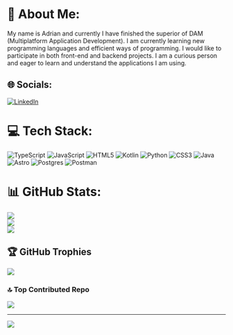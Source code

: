 # 💫 About Me:
My name is Adrian and currently I have finished the superior of DAM (Multiplatform Application Development). I am currently learning new programming languages and efficient ways of programming. I would like to participate in both front-end and backend projects. I am a curious person and eager to learn and understand the applications I am using.


## 🌐 Socials:
[![LinkedIn](https://img.shields.io/badge/LinkedIn-%230077B5.svg?logo=linkedin&logoColor=white)](https://linkedin.com/in/www.linkedin.com/in/adrianquenard) 

# 💻 Tech Stack:
![TypeScript](https://img.shields.io/badge/typescript-%23007ACC.svg?style=for-the-badge&logo=typescript&logoColor=white) ![JavaScript](https://img.shields.io/badge/javascript-%23323330.svg?style=for-the-badge&logo=javascript&logoColor=%23F7DF1E) ![HTML5](https://img.shields.io/badge/html5-%23E34F26.svg?style=for-the-badge&logo=html5&logoColor=white) ![Kotlin](https://img.shields.io/badge/kotlin-%237F52FF.svg?style=for-the-badge&logo=kotlin&logoColor=white) ![Python](https://img.shields.io/badge/python-3670A0?style=for-the-badge&logo=python&logoColor=ffdd54) ![CSS3](https://img.shields.io/badge/css3-%231572B6.svg?style=for-the-badge&logo=css3&logoColor=white) ![Java](https://img.shields.io/badge/java-%23ED8B00.svg?style=for-the-badge&logo=openjdk&logoColor=white) ![Astro](https://img.shields.io/badge/astro-%232C2052.svg?style=for-the-badge&logo=astro&logoColor=white) ![Postgres](https://img.shields.io/badge/postgres-%23316192.svg?style=for-the-badge&logo=postgresql&logoColor=white) ![Postman](https://img.shields.io/badge/Postman-FF6C37?style=for-the-badge&logo=postman&logoColor=white)
# 📊 GitHub Stats:
![](https://github-readme-stats.vercel.app/api?username=AdrianQR01&theme=dark&hide_border=false&include_all_commits=true&count_private=true)<br/>
![](https://github-readme-streak-stats.herokuapp.com/?user=AdrianQR01&theme=dark&hide_border=false)<br/>
![](https://github-readme-stats.vercel.app/api/top-langs/?username=AdrianQR01&theme=dark&hide_border=false&include_all_commits=true&count_private=true&layout=compact)

## 🏆 GitHub Trophies
![](https://github-profile-trophy.vercel.app/?username=AdrianQR01&theme=radical&no-frame=false&no-bg=false&margin-w=4)

### 🔝 Top Contributed Repo
![](https://github-contributor-stats.vercel.app/api?username=AdrianQR01&limit=5&theme=dark&combine_all_yearly_contributions=true)

---
[![](https://visitcount.itsvg.in/api?id=AdrianQR01&icon=0&color=0)](https://visitcount.itsvg.in)

<!-- Proudly created with GPRM ( https://gprm.itsvg.in ) -->
